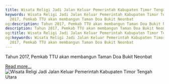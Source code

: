 ```yaml
---
title: Wisata Religi Jadi Jalan Keluar Pemerintah Kabupaten Timor Tengah Utara
keywords: Wisata Religi Jadi Jalan Keluar Pemerintah Kabupaten Timor Tengah Utara,Tahun
  2017, Pemkab TTU akan membangun Taman Doa Bukit Neonbat
og:description: Tahun 2017, Pemkab TTU akan membangun Taman Doa Bukit Neonbat
description: Tahun 2017, Pemkab TTU akan membangun Taman Doa Bukit Neonbat
og:title: Wisata Religi Jadi Jalan Keluar Pemerintah Kabupaten Timor Tengah Utara
og:keywords: Wisata Religi Jadi Jalan Keluar Pemerintah Kabupaten Timor Tengah Utara,Tahun
  2017, Pemkab TTU akan membangun Taman Doa Bukit Neonbat
---
```


Tahun 2017, Pemkab TTU akan membangun Taman Doa Bukit Neonbat

[Read more...](https://www.sportourism.id/post/5982/wisata-religi-jadi-jalan-keluar-pemerintah-kabupaten-timor-tengah-utara "Wisata Religi Jadi Jalan Keluar Pemerintah Kabupaten Timor Tengah Utara")
![Wisata Religi Jadi Jalan Keluar Pemerintah Kabupaten Timor Tengah Utara](http://assets.kompas.com/data/photo/2016/02/09/1225299pantaii12780x390.jpg "Wisata Religi Jadi Jalan Keluar Pemerintah Kabupaten Timor Tengah Utara")